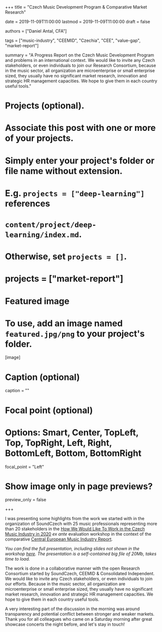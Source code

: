 +++
title = "Czech Music Development Program & Comparative Market Research"

date = 2019-11-09T11:00:00
lastmod = 2019-11-09T11:00:00
draft = false

authors = ["Daniel Antal, CFA"]

tags = ["music-industry", "CEEMID", "Czechia", "CEE", "value-gap", "market-report"]

summary = "A Progress Report on the Czech Music Development Program and problems in an international context. We would like to invite any Czech stakeholders, or even individuals to join our Research Consortium, because in the music sector, all organization are microenterprise or small enterprise sized, they usually have no significant market research, innovation and strategic HR management capacities. We hope to give them in each country useful tools."

# Projects (optional).
#   Associate this post with one or more of your projects.
#   Simply enter your project's folder or file name without extension.
#   E.g. `projects = ["deep-learning"]` references 
#   `content/project/deep-learning/index.md`.
#   Otherwise, set `projects = []`.
# projects = ["market-report"]

# Featured image
# To use, add an image named `featured.jpg/png` to your project's folder. 
[image]
  # Caption (optional)
  caption = ""

  # Focal point (optional)
  # Options: Smart, Center, TopLeft, Top, TopRight, Left, Right, BottomLeft, Bottom, BottomRight
  focal_point = "Left"

  # Show image only in page previews?
  preview_only = false

+++

I was presenting some highlights from the work we started with in the organization of SoundCzech with 25 music professionals representing more than 20 stakeholders in the [How We Would Like To Work in the Czech Music Industry in 2020](https://danielantal.eu/talk/2019_10_09_praha/) _ex ante_ evaluation workshop in the context of the comparative [Central European Music Industry Report](https://danielantal.eu/post/2019-09-27_cee_report/).

_You can find the full presentation, including slides not shown in the workshop [here](https://danielantal.eu/presentation/nouvelle-prague). The presentation is a self-contained big file of 20Mb, takes time to load._

The work is done in a collaborative manner with the open Research Consortium started by SoundCzech, CEEMID & Consolidated Independent.  We would like to invite any Czech stakeholders, or even individuals to join our efforts.  Because in the music sector, all organization are microenterprise or small enterprise sized, they usually have no significant market research, innovation and strategic HR management capacities. We hope to give them in each country useful tools.   

A very interesting part of the discussion in the morning was around transparency and potential conflict between stronger and weaker markets. Thank you for all colleagues who came on a Saturday morning after great showcase concerts the night before, and let's stay in touch!